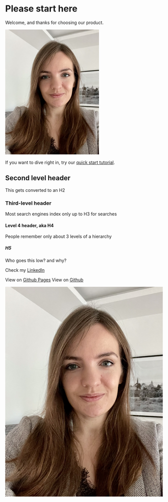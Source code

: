 # Please start here

Welcome, and thanks for choosing our product.


<img src="./assets/1.jpg" width="300" height="400">

If you want to dive right in, try our [quick start tutorial](./). 

## Second level header

This gets converted to an H2

### Third-level header

Most search engines index only up to H3 for searches

#### Level 4 header, aka H4

People remember only about 3 levels of a hierarchy

##### H5

Who goes this low? and why?

Check my [LinkedIn](https://www.linkedin.com/in/anna-soroka-84498455/)


View on [Github Pages](https://Anna-Soroka.github.io/portfolio/)
View on [Github](https://github.com/Anna-Soroka/portfolio/)


![Anna's photo](./assets/1.jpg)
